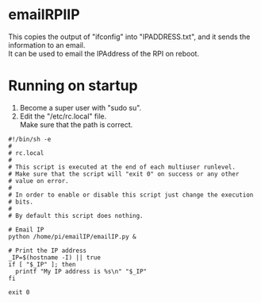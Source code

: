 # emailRPIIP
This copies the output of "ifconfig" into "IPADDRESS.txt", and it sends the information to an email.  
It can be used to email the IPAddress of the RPI on reboot.  

# Running on startup  
1)  Become a super user with "sudo su".    
2)  Edit the "/etc/rc.local" file.  
    Make sure that the path is correct.
```
#!/bin/sh -e
#
# rc.local
#
# This script is executed at the end of each multiuser runlevel.
# Make sure that the script will "exit 0" on success or any other
# value on error.
#
# In order to enable or disable this script just change the execution
# bits.
#
# By default this script does nothing.

# Email IP
python /home/pi/emailIP/emailIP.py &

# Print the IP address
_IP=$(hostname -I) || true
if [ "$_IP" ]; then
  printf "My IP address is %s\n" "$_IP"
fi

exit 0
```
